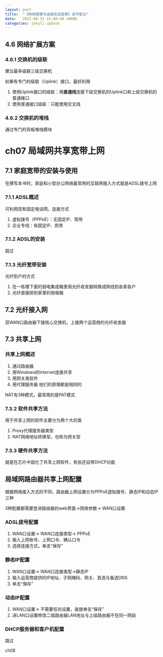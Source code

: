 ```yaml
---
layout: post
title:  "《网络管理与运维实战宝典》读书笔记"
date:   2021-08-31 15:40:49 +0800
categories: jekyll update
---
```



## 4.6 网络扩展方案
### 4.6.1 交换机的级联
建议最多级联三级交换机

如果有专门的级联（Uplink）接口，最好利用
1. 使用Uplink接口的级联：用**直通线**连接下级交换机的Uplink口和上级交换机的普通接口
2. 使用普通接口级联：只能使用交叉线

### 4.6.2 交换机的堆栈
通过专门的背板堆栈模块

# ch07 局域网共享宽带上网

## 7.1 家庭宽带的安装与使用
在撰写本书时，家庭和小型办公网络最常用的互联网接入方式就是ADSL拨号上网
### 7.1.1 ADSL概述
可利用现有固定电话网。连接方式
1. 虚拟拨号（PPPoE）：无固定IP、常用
1. 企业专线：有固定IP、昂贵

### 7.1.2 ADSL的安装
跳过
### 7.1.3 光纤宽带安装
光纤到户的方式
1. 在一栋楼下面的弱电集成箱里用光纤收发器转换成网线到各家各户
1. 光纤直接排到家里的弱电箱

## 7.2 光纤接入网
双WAN口路由器下接核心交换机，上接两个运营商的光纤收发器

## 7.3 共享上网
### 共享上网概述
1. 通过路由器
1. 用Windows的Internet连接共享
1. 用网关类软件
1. 用代理服务器
他们的原理都是相同的

NAT有3种模式，最常用的是PAT模式
### 7.3.2 软件共享方法
用于共享上网的软件主要分为两个大的类
1. Proxy代理服务器类型
1. NAT网络地址转换型，也称为网关型

### 7.3.3 硬件共享方法
就是在芯片中固化了共享上网软件，有些还自带DHCP功能

## 局域网路由器共享上网配置
根据网络接入方式的不同，路由器上网设置分为PPPoE虚拟拨号、静态IP和动态IP三种

3种配置都需要登进路由器的web界面->网络参数-> WAN口设置
### ADSL拨号配置
1. WAN口设置-> WAN口连接类型-> PPPoE
1. 输入上网账号、上网口令、确认口令
1. 选择连接方式，单击“保存”

### 静态IP配置
1. WAN口设置-> WAN口连接类型->静态IP
1. 输入运营商提供的IP地址、子网掩码、网关、首选与备选DNS
1. 单击“保存”

### 动态IP配置
1. WAN口设置-> 不需要任何设置，直接单击“保存”
1. 进LAN口设置修改二级路由器LAN地址与上级路由器不在同一网段

### DHCP服务器和客户机配置
跳过

ch08




















